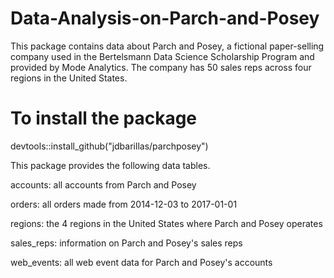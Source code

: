 # Data-Analysis-on-Parch-and-Posey
This package contains data about Parch and Posey, a fictional paper-selling company used in the Bertelsmann Data Science Scholarship Program and provided by Mode Analytics. The company has 50 sales reps across four regions in the United States.

# To install the package
devtools::install_github("jdbarillas/parchposey")

This package provides the following data tables.

accounts: all accounts from Parch and Posey

orders: all orders made from 2014-12-03 to 2017-01-01

regions: the 4 regions in the United States where Parch and Posey operates

sales_reps: information on Parch and Posey's sales reps

web_events: all web event data for Parch and Posey's accounts
